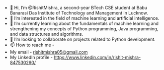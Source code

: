 - 👋 Hi, I’m @RishitMishra, a second-year BTech CSE student at Babu Banarasi Das Institute of Technology and Management in Lucknow.
- 👀 I’m interested in the field of machine learning and artificial intelligence.
- 🌱 I’m currently learning about the fundamentals of machine learning and strengthening my concepts of Python programming, Java programming, and data structures and algorithms.
- 💞️ I’m looking to collaborate on projects related to Python development.
- 📫 How to reach me -
-   My email - rishitmishra05@gmail.com
-   My LinkedIn profile - https://www.linkedin.com/in/rishit-mishra-847530260/

<!---
RishitMishra/RishitMishra is a ✨ special ✨ repository because its `README.md` (this file) appears on your GitHub profile.
You can click the Preview link to take a look at your changes.
--->
